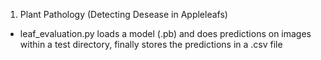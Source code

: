 1. Plant Pathology (Detecting Desease in Appleleafs)

  - leaf_evaluation.py 
    loads a model (.pb) and does predictions on images within a test directory, finally stores the predictions in a .csv file
